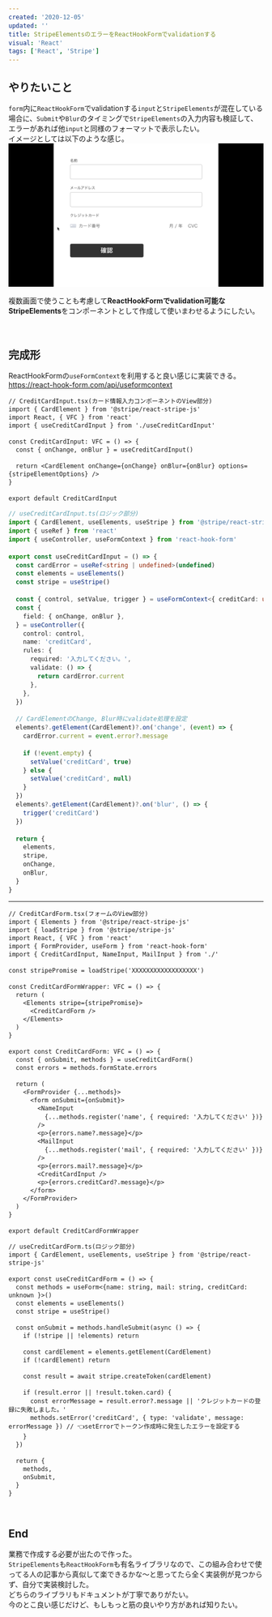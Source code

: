 ```yaml
---
created: '2020-12-05'
updated: ''
title: StripeElementsのエラーをReactHookFormでvalidationする
visual: 'React'
tags: ['React', 'Stripe']
---
```


## やりたいこと

`form`内に`ReactHookForm`でvalidationする`input`と`StripeElements`が混在している場合に、`Submit`や`Blur`のタイミングで`StripeElements`の入力内容も検証して、エラーがあれば他`input`と同様のフォーマットで表示したい。  
イメージとしては以下のような感じ。  
![no-style](https://raw.githubusercontent.com/TakahiroHimi/blog.owlcode.net/main/src/posts/20211205-stripe-elements/form-validate.gif)  

複数画面で使うことも考慮して**ReactHookFormでvalidation可能なStripeElements**をコンポーネントとして作成して使いまわせるようにしたい。  

&nbsp;

## 完成形

ReactHookFormの`useFormContext`を利用すると良い感じに実装できる。  
<https://react-hook-form.com/api/useformcontext>

```tsx
// CreditCardInput.tsx(カード情報入力コンポーネントのView部分)
import { CardElement } from '@stripe/react-stripe-js'
import React, { VFC } from 'react'
import { useCreditCardInput } from './useCreditCardInput'

const CreditCardInput: VFC = () => {
  const { onChange, onBlur } = useCreditCardInput()

  return <CardElement onChange={onChange} onBlur={onBlur} options={stripeElementOptions} />
}

export default CreditCardInput
```

```ts
// useCreditCardInput.ts(ロジック部分)
import { CardElement, useElements, useStripe } from '@stripe/react-stripe-js'
import { useRef } from 'react'
import { useController, useFormContext } from 'react-hook-form'

export const useCreditCardInput = () => {
  const cardError = useRef<string | undefined>(undefined)
  const elements = useElements()
  const stripe = useStripe()

  const { control, setValue, trigger } = useFormContext<{ creditCard: unknown }>()
  const {
    field: { onChange, onBlur },
  } = useController({
    control: control,
    name: 'creditCard',
    rules: {
      required: '入力してください。',
      validate: () => {
        return cardError.current
      },
    },
  })

  // CardElementのChange, Blur時にvalidate処理を設定
  elements?.getElement(CardElement)?.on('change', (event) => {
    cardError.current = event.error?.message

    if (!event.empty) {
      setValue('creditCard', true)
    } else {
      setValue('creditCard', null)
    }
  })
  elements?.getElement(CardElement)?.on('blur', () => {
    trigger('creditCard')
  })

  return {
    elements,
    stripe,
    onChange,
    onBlur,
  }
}
```

***

```tsx
// CreditCardForm.tsx(フォームのView部分)
import { Elements } from '@stripe/react-stripe-js'
import { loadStripe } from '@stripe/stripe-js'
import React, { VFC } from 'react'
import { FormProvider, useForm } from 'react-hook-form'
import { CreditCardInput, NameInput, MailInput } from './'

const stripePromise = loadStripe('XXXXXXXXXXXXXXXXXX')

const CreditCardFormWrapper: VFC = () => {
  return (
    <Elements stripe={stripePromise}>
      <CreditCardForm />
    </Elements>
  )
}

export const CreditCardForm: VFC = () => {
  const { onSubmit, methods } = useCreditCardForm()
  const errors = methods.formState.errors

  return (
    <FormProvider {...methods}>
      <form onSubmit={onSubmit}>
        <NameInput
          {...methods.register('name', { required: '入力してください' })}
        />
        <p>{errors.name?.message}</p>
        <MailInput
          {...methods.register('mail', { required: '入力してください' })}
        />
        <p>{errors.mail?.message}</p>
        <CreditCardInput />
        <p>{errors.creditCard?.message}</p>
      </form>
    </FormProvider>
  )
}

export default CreditCardFormWrapper
```

```tsx
// useCreditCardForm.ts(ロジック部分)
import { CardElement, useElements, useStripe } from '@stripe/react-stripe-js'

export const useCreditCardForm = () => {
  const methods = useForm<{name: string, mail: string, creditCard: unknown }>()
  const elements = useElements()
  const stripe = useStripe()

  const onSubmit = methods.handleSubmit(async () => {
    if (!stripe || !elements) return

    const cardElement = elements.getElement(CardElement)
    if (!cardElement) return

    const result = await stripe.createToken(cardElement)

    if (result.error || !result.token.card) {
      const errorMessage = result.error?.message || 'クレジットカードの登録に失敗しました。'
      methods.setError('creditCard', { type: 'validate', message: errorMessage }) // 👈setErrorでトークン作成時に発生したエラーを設定する
    }
  })

  return {
    methods,
    onSubmit,
  }
}
```

&nbsp;

## End

業務で作成する必要が出たので作った。  
`StripeElements`も`ReactHookForm`も有名ライブラリなので、この組み合わせで使ってる人の記事から真似して楽できるかな〜と思ってたら全く実装例が見つからず、自分で実装検討した。  
どちらのライブラリもドキュメントが丁寧でありがたい。  
今のとこ良い感じだけど、もしもっと筋の良いやり方があれば知りたい。  
